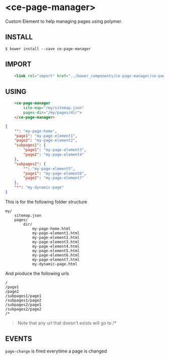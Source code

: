 # \<ce-page-manager\>

Custom Element to help managing pages using polymer.

## INSTALL

```
$ bower install --save ce-page-manager
```

## IMPORT

```HTML
    <link rel="import" href="../bower_components/ce-page-manager/ce-page-manager.html">
```

## USING

```HTML
    <ce-page-manager 
        site-map="/my/sitemap.json" 
        pages-dir="/my/pages/dir">
    </ce-page-manager>
```

```json
{
    "": "my-page-home",
    "page1": "my-page-element1",
    "page2": "my-page-element2",
    "subpages1": {
        "page1": "my-page-element3",
        "page2": "my-page-element4"
    },
    "subpages2": {
        "": "my-page-element5",
        "page1": "my-page-element6",
        "page2": "my-page-element7"
    },
    "*": "my-dynamic-page"
}
```

This is for the following folder structure

```
my/
    sitemap.json
    pages/
        dir/
            my-page-home.html
            my-page-element1.html
            my-page-element2.html
            my-page-element3.html
            my-page-element4.html
            my-page-element5.html
            my-page-element6.html
            my-page-element7.html
            my-dynamic-page.html
```

And produce the following urls

```
/
/page1
/page2
/subpages1/page1
/subpages1/page2
/subpages2/page1
/subpages2/page2
/*
```

> Note that any url that doesn't exists will go to /*

## EVENTS

`page-change` is fired everytime a page is changed